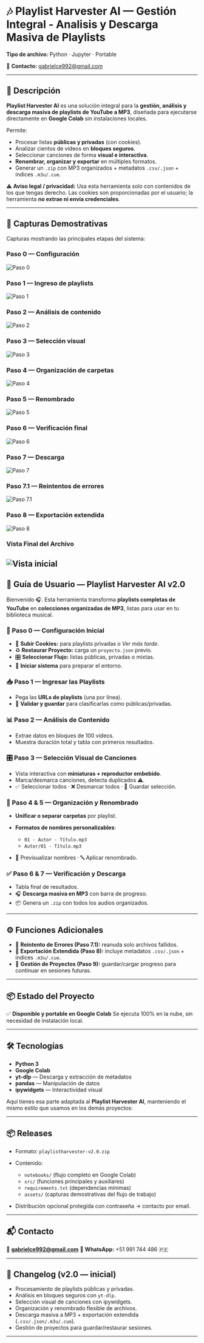 # 🎶 Playlist Harvester AI — Gestión Integral - Analisis y Descarga Masiva de Playlists

**Tipo de archivo:** Python · Jupyter · Portable

📩 **Contacto:** [gabrielce992@gmail.com](mailto:gabrielce992@gmail.com)


---

## 📑 Descripción

**Playlist Harvester AI** es una solución integral para la **gestión, análisis y descarga masiva de playlists de YouTube a MP3**, diseñada para ejecutarse directamente en **Google Colab** sin instalaciones locales.

Permite:

* Procesar listas **públicas y privadas** (con cookies).
* Analizar cientos de videos en **bloques seguros**.
* Seleccionar canciones de forma **visual e interactiva**.
* **Renombrar, organizar y exportar** en múltiples formatos.
* Generar un `.zip` con MP3 organizados + metadatos `.csv/.json` + índices `.m3u/.cue`.

⚠️ **Aviso legal / privacidad:**
Usa esta herramienta solo con contenidos de los que tengas derecho.
Las cookies son proporcionadas por el usuario; la herramienta **no extrae ni envía credenciales**.

---
## 🔗 Capturas Demostrativas

Capturas mostrando las principales etapas del sistema:



### Paso 0 — Configuración

![Paso 0](assets/Paso0.JPG)

### Paso 1 — Ingreso de playlists

![Paso 1](assets/Paso1.JPG)

### Paso 2 — Análisis de contenido

![Paso 2](assets/Paso2.JPG)

### Paso 3 — Selección visual

![Paso 3](assets/Paso3.JPG)

### Paso 4 — Organización de carpetas

![Paso 4](assets/Paso4.JPG)

### Paso 5 — Renombrado

![Paso 5](assets/Paso5.JPG)

### Paso 6 — Verificación final

![Paso 6](assets/Paso6.JPG)

### Paso 7 — Descarga

![Paso 7](assets/Paso7.JPG)

### Paso 7.1 — Reintentos de errores

![Paso 7.1](assets/Paso7.1.JPG)


### Paso 8 — Exportación extendida

![Paso 8](assets/Paso8.JPG)

### Vista Final del Archivo 
![Vista inicial](assets/Compriobteni.JPG)
---
## 🚀 Guía de Usuario — Playlist Harvester AI v2.0

Bienvenido 🎧. Esta herramienta transforma **playlists completas de YouTube** en **colecciones organizadas de MP3**, listas para usar en tu biblioteca musical.

### 🧱 Paso 0 — Configuración Inicial

* 🔐 **Subir Cookies:** para playlists privadas o *Ver más tarde*.
* ♻️ **Restaurar Proyecto:** carga un `proyecto.json` previo.
* 🎛️ **Seleccionar Flujo:** listas públicas, privadas o mixtas.
* 🚀 **Iniciar sistema** para preparar el entorno.

### 📥 Paso 1 — Ingresar las Playlists

* Pega las **URLs de playlists** (una por línea).
* 🔎 **Validar y guardar** para clasificarlas como públicas/privadas.

### 📊 Paso 2 — Análisis de Contenido

* Extrae datos en bloques de 100 videos.
* Muestra duración total y tabla con primeros resultados.

### 🎛️ Paso 3 — Selección Visual de Canciones

* Vista interactiva con **miniaturas + reproductor embebido**.
* Marca/desmarca canciones, detecta duplicados ⚠️.
* ✅ Seleccionar todos · ❌ Desmarcar todos · 💾 Guardar selección.

### 🧬 Paso 4 & 5 — Organización y Renombrado

* **Unificar o separar carpetas** por playlist.
* **Formatos de nombres personalizables**:

  * `01 - Autor - Título.mp3`
  * `Autor/01 - Título.mp3`
* 🧾 Previsualizar nombres · 🔤 Aplicar renombrado.

### ✅ Paso 6 & 7 — Verificación y Descarga

* Tabla final de resultados.
* 🎧 **Descarga masiva en MP3** con barra de progreso.
* 📦 Genera un `.zip` con todos los audios organizados.

---

## ⚙️ Funciones Adicionales

* 🔄 **Reintento de Errores (Paso 7.1):** reanuda solo archivos fallidos.
* 📂 **Exportación Extendida (Paso 8):** incluye metadatos `.csv/.json` + índices `.m3u/.cue`.
* 💾 **Gestión de Proyectos (Paso 9):** guardar/cargar progreso para continuar en sesiones futuras.

---



## 📦 Estado del Proyecto

✅ **Disponible y portable en Google Colab**
Se ejecuta 100% en la nube, sin necesidad de instalación local.

---

## 🛠️ Tecnologías

* **Python 3**
* **Google Colab**
* **yt-dlp** — Descarga y extracción de metadatos
* **pandas** — Manipulación de datos
* **ipywidgets** — Interactividad visual

Aquí tienes esa parte adaptada al **Playlist Harvester AI**, manteniendo el mismo estilo que usamos en los demás proyectos:

---

## 📦 Releases

* Formato: `playlistharvester-v2.0.zip`
* Contenido:

  * `notebooks/` (flujo completo en Google Colab)
  * `src/` (funciones principales y auxiliares)
  * `requirements.txt` (dependencias mínimas)
  * `assets/` (capturas demostrativas del flujo de trabajo)
* Distribución opcional protegida con contraseña → contacto por email.

---

## 📬 Contacto

📧 **[gabrielce992@gmail.com](mailto:gabrielce992@gmail.com)**
📱 **WhatsApp:** +51 991 744 486 🇵🇪

---

## 📝 Changelog (v2.0 — inicial)

* Procesamiento de playlists públicas y privadas.
* Análisis en bloques seguros con `yt-dlp`.
* Selección visual de canciones con ipywidgets.
* Organización y renombrado flexible de archivos.
* Descarga masiva a MP3 + exportación extendida (`.csv/.json/.m3u/.cue`).
* Gestión de proyectos para guardar/restaurar sesiones.

---

